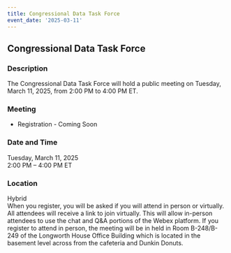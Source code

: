 ```yaml
---
title: Congressional Data Task Force  
event_date: '2025-03-11'
---
```


## Congressional Data Task Force  

### Description  
The Congressional Data Task Force will hold a public meeting on Tuesday, March 11, 2025, from 2:00 PM to 4:00 PM ET. 
  
### Meeting  
* Registration - Coming Soon  
         
### Date and Time  
Tuesday, March 11, 2025  
2:00 PM – 4:00 PM ET  

### Location  
Hybrid  
When you register, you will be asked if you will attend in person or virtually. All attendees will receive a link to join virtually. This will allow in-person attendees to use the chat and Q&A portions of the Webex platform. If you register to attend in person, the meeting will be in held in Room B-248/B-249 of the Longworth House Office Building which is located in the basement level across from the cafeteria and Dunkin Donuts.  


 


